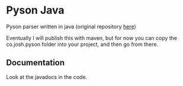 # Pyson Java

Pyson parser written in java (original repository [here](https://github.com/OmegaGodzilla66/PYSON))

Eventually I will publish this with maven, but for now you can copy the co.josh.pyson folder into your project, and then go from there.

## Documentation
Look at the javadocs in the code.